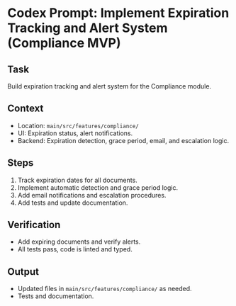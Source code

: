 # Codex Prompt: Implement Expiration Tracking and Alert System (Compliance MVP)

## Task
Build expiration tracking and alert system for the Compliance module.

## Context
- Location: `main/src/features/compliance/`
- UI: Expiration status, alert notifications.
- Backend: Expiration detection, grace period, email, and escalation logic.

## Steps
1. Track expiration dates for all documents.
2. Implement automatic detection and grace period logic.
3. Add email notifications and escalation procedures.
4. Add tests and update documentation.

## Verification
- Add expiring documents and verify alerts.
- All tests pass, code is linted and typed.

## Output
- Updated files in `main/src/features/compliance/` as needed.
- Tests and documentation.
